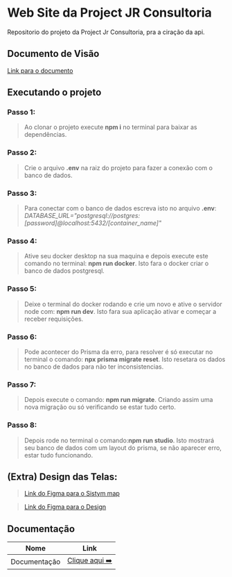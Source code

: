 # Web Site da Project JR Consultoria 

Repositorio do projeto da Project Jr Consultoria, pra a ciração da api.

## Documento de Visão

[Link para o documento](https://docs.google.com/document/d/1HFmkjF7eXTCoi8Nf4JFBU03e0gwsGxIX/edit?usp=sharing&ouid=102170442802419683777&rtpof=true&sd=true)

## Executando o projeto

### Passo 1:
  > Ao clonar o projeto execute **npm i** no terminal para baixar as dependências.
  
### Passo 2:
  > Crie o arquivo **.env** na raiz do projeto para fazer a conexão com o banco de dados.
  
### Passo 3:
  > Para conectar com o banco de dados escreva isto no arquivo **.env**: *DATABASE_URL="postgresql://postgres:[password]@localhost:5432/[container_name]"*
  
### Passo 4:
  > Ative seu docker desktop na sua maquina e depois execute este comando no terminal: **npm run docker**. Isto fara o docker criar o banco de dados postgresql.
  
### Passo 5:
  > Deixe o terminal do docker rodando e crie um novo e ative o servidor node com: **npm run dev**. Isto fara sua aplicação ativar e começar a receber requisições.
  
### Passo 6:
  > Pode acontecer do Prisma da erro, para resolver é só executar no terminal o comando: **npx prisma migrate reset**. Isto resetara os dados no banco de dados para não ter inconsistencias.
  
### Passo 7: 
  > Depois execute o comando: **npm run migrate**. Criando assim uma nova migração ou só verificando se estar tudo certo.
 
### Passo 8:
  > Depois rode no terminal o comando:**npm run studio**. Isto mostrará seu banco de dados com um layout do prisma, se não aparecer erro, estar tudo funcionando.

## (Extra) Design das Telas:
  > [Link do Figma para o Sistym map](https://www.figma.com/file/Bbdp9RVm98Iw7n5I3C2BVR/Sitemap?node-id=1%3A72&t=2YFGz694oPTMDUxf-0)
  
  > [Link do Figma para o Design](https://www.figma.com/file/LHRxkPUfmwKktFqpvKDcsu/Design%2FWireframes?node-id=1%3A2&t=HyuPFTLGeLQCo3qd-0)

## Documentação

| Nome        | Link                                         |
|-------------|----------------------------------------------|
|Documentação | [Clique aqui ➡️](docs/docuementoDeVisao.md) |
